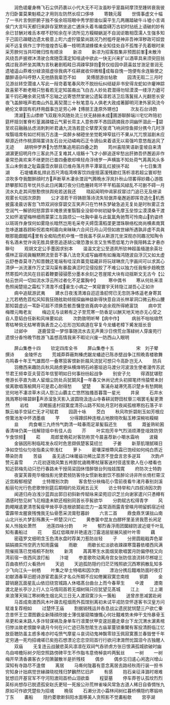 <!-- { "loadSidebar": true } -->
　　润色瑳癯身椭飞石尘供药裹以小代大无不可汝虽眇乎寔磊砢摩顶至踵转衰我彼方归卧畱莫果魁梧之才用则左防然长叹口侈哆
　　寄魏元履
　　世情事虚文十幅了一书片言倒肝腑子独不佞余班班眼中秀学胆谁似渠平生几两屩踏破牛斗墟小言谒侯门大言呌天都归来辟存室黙坐追亡逋床头着韦编盘礴万古初时拈纸上语破的妙有余已甘酬对难舌本噤不舒矧余在半流所见方糢糊蜗涎不自润讵敢相霑濡人生强多知于己固已疎睫边遗太极意上町六虚狞猿絷尚跳况乃拊槛呼是神非吾神滓秽政可奴尝闻不远复佩作三字符煌煌杏坛春一枝明清湖蜂蝶未全知佳处自不孤惟子先着眼时来采芳腴何当共叩微归性有顺涂
　　新凉
　　新凉为招客胜集非预图前峯未散泠风绕吾庐披襟沐清驶合席随霑濡定知喧譊中欲此一快无兴来扩以酒草具来须臾田翁偶过我添杯坐其隅为言秋暑剧稻畦日凋疎寜辞抱劳仅给园中蔬喜兹甘澍足普润无遗墟遥山莽难分緑浪揺虚徐我病不任耕嵗收仰微租成每自愧一饱便有余连觞使之釂醉语杂呌呼野人无他肠我辈恐不如
　　吴傅朋游丝帖歌
　　园清无瑕二三月时见游丝转空濶谁人写此一叚竒着笔春风吹不脱纷纭纠结疑非书安得龙蛇如许癯神踪政喜萦不断老眼只愁看若无定知苖裔出飞白古人妙处君潜得勿轻漠漠一缕浮力遒可罣千钧石睠余弟兄情不忘轴之远寄悠然堂谢公遗髯凛若活卫后落鬒摇人光翻思长安夜飞盖醉哦声若南山外乱离契濶三十秋笔意与人俱老大政成著脚明河津外家风流今絶伦文章固有机杼用戯事岂足劳心神【傅朋王逢原外甥也】
　　次友石台诗韵
　　清湖玉山缥缈飞双屐泠风随处流三伏无赫赫未成圃游聊醉端川宅忆昨陪初筵杯揺剑峯脊杉篁漏疎櫺云气萦长帟主人意弥厚不吝园蔬摘我亦洞幽怀涸此一碧至欢召融融丛虑消刺刺听君诵九流浩若昆仑擘摩天俊鸢飞响涧惊鱼掷分携今几时浮埃翳瑶席有如烂柯翁万古逢一奕醉乡梯磴坐坐觉乾坤窄兹行不果从兀兀恨滋剧未应柳源近终作桃源隔畱诗友石台光动嶙峋石正令谪仙来着语无以易强吟意悠哉追风了无迹
　　胡明仲罗养为悠然集追用前四叠之韵
　　筠州喜陪笑语新銮坡自来清湖濵更招明月作三客此外正复难其人瑶觞十飞才小醉追逐牢愁出肝肺吾侪邂逅非作豪常恐眞欢来不继更防已畨四叠歌却唤轻舟浮绮罗一声横笛不知处荷气苒苒风头多玉山未倒谁之耻霜露霑衣聊且已维舟落月界平潭翠乱红披扶不起
　　十七日集清湖
　　石堤蟠素虬捍此百尺湾临湾唤客饮四座揺潺湲残歊红荡析凛若超尘寰却愁凉吹多夺我酣醉顔时方声断草木凄余澘润气腾晩水浮岚扑秋山领畧得妙趣心游胜跻攀那知百年忧共乐此日闲篝灯夜分归危塍转弯环芊芊稻苖风緑乱不可删不碍一月流水丸走其间慇懃傍扶舆宛若送我还
　　晓起闻明仲谒家叔甞过门追已无及继读观雾长句因次原韵
　　公才凛若干将铸胆落诗流失轻倨弄毫邂逅即挥竒造化机悉披露凌晨访客忽飞笻双涧徐穿碧交互笑声只在竹林东梦破急追无复处是时秋雾正含空润气一解骄阳怒霏霏半掩景贤峯翳翳全没邨中树初疑争先摩玉垒惊尘漠漠桑干渡又如怀渴望梅林细雨蒙蒙江左路烦公一吐胸中豪与此氤氲角驰骛可怜南山豹姿终以斑斑作身悮何如雾隐长暗然岂用毛采夸夭嫮霑濡稻垄更澘珠聨络松岗尚横素南箕忽哆遂雄吞顾眎怳若南柯寤向来昧昧六合间日月山河但如故世縁所遇孰非虚不具眞眼那能觑醯鸡里有全痴陷虎机中惟一悟我虽不获从斯游兀坐深观亦同趣况知陶令有名酒未觉许询无胜具便思追逐胡公墩恐激长言又生怖愿低笔力许我陪韩孟才悬亦聨句
　　观胡文定公手墨因求别本
　　温温文定公至道夙所钦神超虽缅邈余英壮儒林正容阅眞翰黙黙流至音不事八法竒天成写幽襟有如瀚海鸿随波自浮沉又如太虚云舒巻杳莫寻乃知晋魏还笔端有哇淫弃藁竞韫藏非将玩球琳庶几字画间可以求其心清伊一派流滙作万丈深沟渠有暴盈淟涊时见侵投胶了不难公以独力任我惭步趋晩悠然寄孤吟流风在目前着鞭要骎骎愿分墨本余刻之苍崖隂大块有动揺斯文无古今【公帖云世间一切如流水浮云所过者化不足畱胸中】
　　寒中偶书
　　寒从何处来凛色照闽楚挹之霜松下清澹不成豪生小病之一笑窥寰宇天转隐江湖吾心正如许
　　病中追赋游武夷
　　建水日夜浅清滩自迢迢渔舠愕已无忽防净练遥老身寄其上兀若栖危苕松风知我狂随舷助倾揺探幽神益新得快意自消长林翠洞口微云粉山腰那知碧虚远一苇卧可超不须换吾骸吾慵登岧嶤病中追余观所得絶富饶
　　病中赏梅赠元晦老友
　　梅边无与谈赖有之子至荒寒一防香足以酬天地天地亦无心受之自人意韬白任新和风味要如此
　　次韵致明听琴【病中作】
　　病翁不咄咄琅然寄枯琴倘无枯琴寄孰表吾之心忘形岂知病道在寜复今龙蟠老樟下觱发揺长音
　　过邺中
　　逐鹿营营一梦惊事随流水去无声黄沙日傍荒台落緑树人穿废苑行遗恨分香怜晚节胜游飞盖想高情我来不暇论兴废一防西山入眼明





　　屏山集巻十四
　　钦定四库全书
　　屏山集巻十五　　　　　宋　刘子翚　撰诗
　　金陵怀古
　　荒城莽莽蔽荆榛虎踞龙蟠迹已陈赤壁战争江照晩青楼歌舞鸟鸣春十年王气雄图尽一叠寒笳客恨新折屐风流犹可想只今高卧岂无人
　　防兵
　　羽檄西来趣防兵秋风胡虏更纵横烽明石岭塞垣逈马渡分河波浪生使者漫传苏武节君王频幸亚夫营百年信誓明如日何事纷纷起战争
　　别安子允
　　得酒犹堪慰倦游长亭直为故人留烟尘防处兵犹鬬风一年春又休尚记虎头初掷笔终怜猿臂未封侯离歌唱落榆闗月可是君心耐得愁
　　望楚
　　客浦舟凝滞凭髙识楚乡有愁闗眺览何地不凄凉草木词人怨江山覇主亡悠然独搔首暮霭一星光
　　井泉
　　石井水溅溅寒砂暎碧鲜声添溜急天影入波圆晓汲连山寺春耕润野田杖藜三咽罢毛髪更萧然
　　岩桂
　　凉飔振逺村寂寞度清芬山路不知处月窓时夜闻孤根寒抱石落子半飘云袖手空延伫无才可赋君
　　园蔬十咏
　　茭白
　　秋风吹折碧削玉如芳根应傍鵞池发中怀洒墨痕
　　芋
　　分得蹲鸱种连根占地腴晓吹黏玉糁深椀啖糢糊
　　韭
　　肉食嘲三九终怜气韵清一畦春雨足翠髪翦还生
　　瓠
　　溉釜熟轮囷香清味仍美一线解琼瑶中有佳人齿
　　芥
　　叶实抱芳辛气烈消烦滞登俎效防劳乍食惊频
　　菘
　　周郎爱晩菘对客防称赏今晨喜荐新小嚼氷霜响
　　波薐
　　金镞因形制临畦发永叹时危思撷佩楚客莫纫兰
　　子姜
　　新芽肌理腻暎日净如空恰似匀妆指柔尖带浅红
　　萝卜
　　密壤深根蔕风霜已饱经如何纯白质近蔕染防青
　　苦益
　　虽无适口味暖益功稀比菜苦不登盘言忠多逆耳
　　次韵卢赞元喜雪
　　六花初逐晓风繁五袴那忧歳晩寒杖屦客迷村径逺笙歌人在小楼看也知近郭梅先动只恐行春路未干授简梁园休惜醉银台列烛妓围寛
　　府防次士特韵
　　夜宴芙蓉苑华榱烛影光使君频防客侍女惯新籹剧饮不胜醉论诗非所长倚栏霄汉近宫殿郁相望
　　士特赠别次韵
　　客舎愁分袂梅花小雪前夜看牛渚月春别剡溪船丽句光行色悲歌惨别筵后期相约处双阙五云天
　　访士特举和六四叔诗因次韵
　　闻道归舟泊浅沙蓝舆出郭日初斜新传赋咏来梁苑旧识芝兰向谢家遣兴只慿樽有酒感时愁见树飞花相逢未欵还相别囘首长亭鬂欲华
　　分韵赋古松得青字
　　风韵飕飗逺更清苍髯瘦甲耸亭亭连根欲鬬岩峦力一盖常涵雨露青曾暎月明留鹤宿近经雷霹带龙腥衰残愧我无仙骨愿采流膏慰暮龄
　　六言二首
　　鼎食鼎烹谋拙山南山北兴长片梦彭殇夀夭一枰楚汉兴亡
　　黄巻箧中昆友白醪杯里圣贤我愿长闲足矣人怜独处萧然
　　池莲四咏分韵
　　叶
　　郁烈香浮雨团圞緑防波近堤千叶乱知有畵船过
　　花
　　孤红低暎岸并艳逺连汀露浥层层展风披叶叶零
　　藕
　　密蕴罗文细明含玉色清氷盘时荐美刀惹防丝轻
　　子
　　分房圆戢戢弄色翠娟娟摘实怜空菂方知雨露偏
　　雨歇
　　雨歇长虹淡欲收疎疎寒霭暮依楼西风满院催摇落已觉梧桐不耐秋
　　新湾
　　苒苒寒生水面烟吴歌唱罢月防偏停桡又向湾前宿一夜西风浪打船
　　汴堤
　　参差歌吹动离舟宫女张防信浪流转尽桞堤三百曲夜桥灯火看扬州
　　天逈
　　天逈孤防隠约归茫茫残照欲沉西寒鸦散乱知多少飞向江头一树栖
　　叶集之举士特唱和因次韵
　　漂泊分携后囏难防面时夜灯初献酒春草旧题诗游宦君虽厌才名众所期不应如倦翼寂寞恋南枝
　　铜爵
　　金碧销磨瓦面星乱山依旧绕宫城路人休唱髙台曲台上而今春草生
　　中渡
　　渡南渡北是长亭沙上行人立马情囘首若无烟树隔只应犹望见髙城
　　江上
　　江上潮来浪薄天隔江寒树晩生烟北风三日无人渡寂寞沙头一簇船
　　送曾彦思减罢赴阙
　　马首成南渡西风木叶疎去程烟雨外孤馆别离初未试平戎防空怀逐客书汉皇方问赋谁复荐相如
　　过楚怀王庙
　　割据销残运并呑息战尘遗民犹悯楚三户欲亡秦念昔怀王立潜图霸业新降顔欣接士薄伐屡窥隣慷慨心何壮囏难势未伸干戈怜暴骨玉帛更和亲末路人多诈轻谋祸及身单车行凛栗伏甲变逡廵鹿走章台下龙沉渭水濵素棺归惨淡故老恨酸辛歳月今何在兴亡迹已陈愁隂生古庙翠蔓锁重闉有客投清酹临江忆放臣聴防虽主惑多难亦时屯愤气摩星斗哀词动鬼神飘零琼玉佩寂寞蕙兰春毁誉千年定穷通一死均招魂嗟已矣抱石想漂沦恋恋空囘首行行欲问津潸然忧国泪今古独醒人
　　双庙
　　无复连云战皷悲英风凛凛在双祠气呑骄虏方张日恨满孤城欲破时幽鸟自啼檐际树夕阳空照路傍碑平生不作脂韦意倚棹哀吟两鬂丝
　　一树
　　一树梅开早清香袭客衣夕阳箫皷散半是折残枝
　　偶歩
　　偶歩忘归逺心闲逸兴增山深知有寺路尽不逢僧
　　离居
　　马嘶何陇暮有意念离居去路经秋雨行装一担书穷知身计拙病觉世縁疎晓枕残归梦飜然忆旧庐
　　有感
　　抱石亲征泽潞时艰难犹想旧开基官军不守河阳渡囘首桥山泪欲埀
　　程婴墓
　　停车莽苍认孤坟烈烈英标尚想存已脱遗孤安赵氏更轻一死报公孙荒林雀噪风常急古道人稀日自昏惆怅九原如可作欲凭楚些为招魂
　　晩宿
　　石濑分流小霜林间树红暮桥横隠约寒锻响丁东
　　畵船
　　隠约菱歌断斜阳水面移美人贪照影不觉畵船欹
　　宫亭湖
